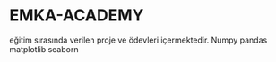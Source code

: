 # EMKA-ACADEMY
eğitim sırasında verilen proje ve ödevleri içermektedir.
Numpy
pandas
matplotlib
seaborn
